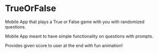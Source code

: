 # TrueOrFalse
Mobile App that plays a True or False game with you with randomized questions. 

Mobile App meant to have simple functionality on questions with prompts. 

Provides given score to user at the end with fun animation!
